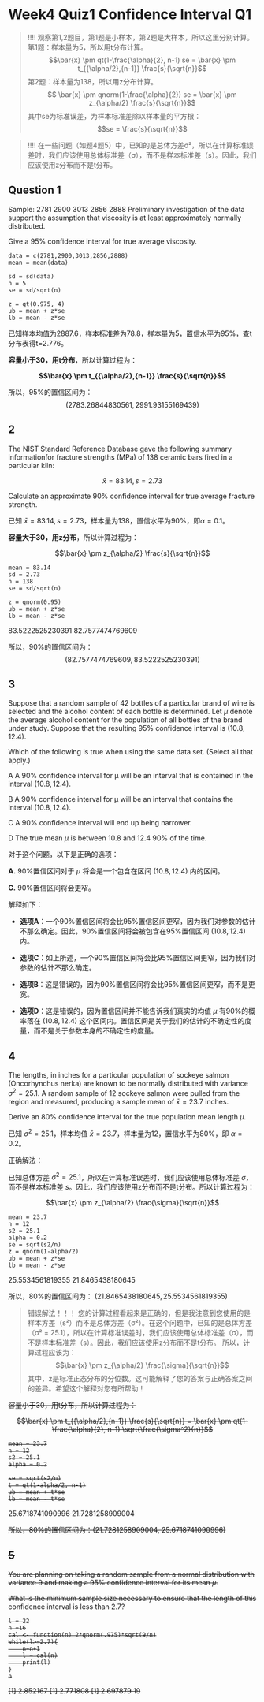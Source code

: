 # Week4 Quiz1 Confidence Interval Q1

> !!!!
> 观察第1,2题目，第1题是小样本，第2题是大样本，所以这里分别计算。
> 第1题：样本量为5，所以用t分布计算。$$\bar{x} \pm qt(1-\frac{\alpha}{2}, n-1) se = \bar{x} \pm t_{{\alpha/2},{n-1}} \frac{s}{\sqrt{n}}$$
> 第2题：样本量为138，所以用z分布计算。$$ \bar{x} \pm qnorm(1-\frac{\alpha}{2}) se = \bar{x} \pm z_{\alpha/2} \frac{s}{\sqrt{n}}$$
> 其中se为标准误差，为样本标准差除以样本量的平方根：
> $$se = \frac{s}{\sqrt{n}}$$

> !!!!
> 在一些问题（如题4题5）中，已知的是总体方差σ²，所以在计算标准误差时，我们应该使用总体标准差（σ），而不是样本标准差（s）。因此，我们应该使用z分布而不是t分布。

## Question 1

Sample: 2781 2900 3013 2856 2888
Preliminary investigation of the data support the assumption that viscosity is at least approximately normally distributed.

Give a 95% confidence interval for true average viscosity.

```{r}
data = c(2781,2900,3013,2856,2888)
mean = mean(data)

sd = sd(data)
n = 5
se = sd/sqrt(n)

z = qt(0.975, 4)
ub = mean + z*se
lb = mean - z*se
```

已知样本均值为2887.6，样本标准差为78.8，样本量为5，置信水平为95%，查t分布表得t=2.776。

**容量小于30，用t分布**，所以计算过程为：

**$$\bar{x} \pm t_{{\alpha/2},{n-1}} \frac{s}{\sqrt{n}}$$**

所以，95%的置信区间为：
$$(2783.26844830561, 2991.93155169439)$$

## 2

The NIST Standard Reference Database gave the following summary informationfor fracture strengths (MPa) of 138 ceramic bars fired in a particular kiln:

$$\bar{x} = 83.14, s = 2.73$$

Calculate an approximate  90\% confidence interval for true average fracture strength.

已知 $\bar{x} = 83.14, s = 2.73$，样本量为138，置信水平为90%，即$\alpha = 0.1$。

**容量大于30，用z分布**，所以计算过程为：

$$\bar{x} \pm z_{\alpha/2} \frac{s}{\sqrt{n}}$$

```{r}
mean = 83.14
sd = 2.73
n = 138
se = sd/sqrt(n)

z = qnorm(0.95)
ub = mean + z*se
lb = mean - z*se
```

83.5222525230391
82.7577474769609

所以，90%的置信区间为：
$$(82.7577474769609, 83.5222525230391)$$

## 3

Suppose that a random sample of 42 bottles of a particular brand of wine is selected and the alcohol content of each bottle is determined.
Let $\mu$ denote the average alcohol content for the population of all bottles of the brand under study. Suppose that the resulting 95% confidence interval is $(10.8, 12.4)$.

Which of the following is true when using the same data set. (Select all that apply.)

A A 90% confidence interval for μ will be an interval that is contained in the interval $(10.8, 12.4)$.

B A 90% confidence interval for μ will be an interval that contains the interval $(10.8, 12.4)$.

C A 90% confidence interval will end up being narrower.

D The true mean $\mu$ is between 10.8 and 12.4 90% of the time.

对于这个问题，以下是正确的选项：

**A.** 90%置信区间对于 $\mu$ 将会是一个包含在区间 $(10.8, 12.4)$ 内的区间。

**C.** 90%置信区间将会更窄。

解释如下：

- **选项A**：一个90%置信区间将会比95%置信区间更窄，因为我们对参数的估计不那么确定。因此，90%置信区间将会被包含在95%置信区间 $(10.8, 12.4)$ 内。

- **选项C**：如上所述，一个90%置信区间将会比95%置信区间更窄，因为我们对参数的估计不那么确定。

- **选项B**：这是错误的，因为90%置信区间将会比95%置信区间更窄，而不是更宽。

- **选项D**：这是错误的，因为置信区间并不能告诉我们真实的均值 $\mu$ 有90%的概率落在 $(10.8, 12.4)$ 这个区间内。置信区间是关于我们的估计的不确定性的度量，而不是关于参数本身的不确定性的度量。

## 4

The lengths, in inches for a particular population of sockeye salmon (Oncorhynchus nerka) are known to be normally distributed with variance $\sigma^2 = 25.1$. A random sample of 12 sockeye salmon were pulled from the region and measured, producing a sample mean of $\bar{x} = 23.7$ inches.

Derive an 80% confidence interval for the true population mean length $\mu$.

已知 $\sigma^2 = 25.1$，样本均值 $\bar{x} = 23.7$，样本量为12，置信水平为80%，即 $\alpha = 0.2$。

正确解法：

已知总体方差 $\sigma^2 = 25.1$，所以在计算标准误差时，我们应该使用总体标准差 $\sigma$，而不是样本标准差 $s$。因此，我们应该使用z分布而不是t分布。所以计算过程为：

$$\bar{x} \pm z_{\alpha/2} \frac{\sigma}{\sqrt{n}}$$

```{r}
mean = 23.7
n = 12
s2 = 25.1
alpha = 0.2
se = sqrt(s2/n)
z = qnorm(1-alpha/2)
ub = mean + z*se
lb = mean - z*se
```

25.5534561819355
21.8465438180645

所以，80%的置信区间为： $(21.8465438180645, 25.5534561819355)$

> 错误解法！！！
> 您的计算过程看起来是正确的，但是我注意到您使用的是样本方差（s²）而不是总体方差（σ²）。在这个问题中，已知的是总体方差（σ² = 25.1），所以在计算标准误差时，我们应该使用总体标准差（σ），而不是样本标准差（s）。因此，我们应该使用z分布而不是t分布。
> 所以，计算过程应该为：
> $$\bar{x} \pm z_{\alpha/2} \frac{\sigma}{\sqrt{n}}$$
> 其中，z是标准正态分布的分位数。这可能解释了您的答案与正确答案之间的差异。希望这个解释对您有所帮助！

<del>
容量小于30，用t分布，所以计算过程为：

$$\bar{x} \pm t_{{\alpha/2},{n-1}} \frac{s}{\sqrt{n}} = \bar{x} \pm qt(1-\frac{\alpha}{2}, n-1) \sqrt{\frac{\sigma^2}{n}}$$

```{r}
mean = 23.7
n = 12
s2 = 25.1
alpha = 0.2

se = sqrt(s2/n)
t = qt(1-alpha/2, n-1)
ub = mean + t*se
lb = mean - t*se
```

25.6718741090996
21.7281258909004

所以，80%的置信区间为：(21.7281258909004, 25.6718741090996)
</del>

## 5

You are planning on taking a random sample from a normal distribution with variance
9  and making a 95% confidence interval for its mean 𝜇.

What is the minimum sample size necessary to ensure that the length of this confidence interval is less than 2.7?

```{r}
l = 22
n =16
cal <- function(n) 2*qnorm(.975)*sqrt(9/n)
while(l>=2.7){
    n=n+1
    l = cal(n)
    print(l)
}
n
```

[1] 2.852167
[1] 2.771808
[1] 2.697879
19
